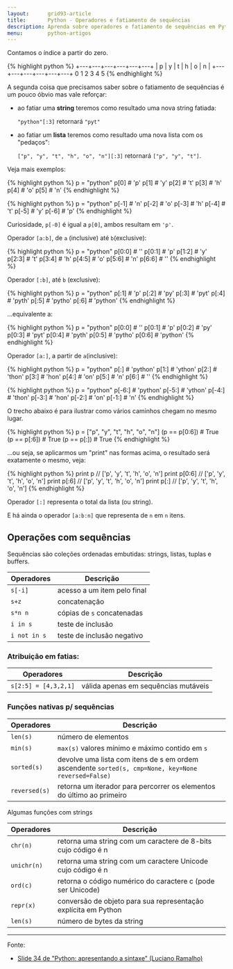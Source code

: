 ```yaml
---
layout:      grid93-article
title:       Python - Operadores e fatiamento de sequências
description: Aprenda sobre operadores e fatiamento de sequências em Python
menu:        python-artigos
---
```


Contamos o índice a partir do zero.

{% highlight python %}
+---+---+---+---+---+---+
| p | y | t | h | o | n |
+---+---+---+---+---+---+
  0   1   2   3   4   5
{% endhighlight %}

A segunda coisa que precisamos saber sobre o fatiamento de sequências é um pouco óbvio mas vale reforçar:

-   ao fatiar uma __string__ teremos como resultado uma nova string fatiada:
    
    `"python"[:3]` retornará `"pyt"`

-   ao fatiar um __lista__ teremos como resultado uma nova lista com os "pedaços":
  
    `["p", "y", "t", "h", "o", "n"][:3]` retornará `["p", "y", "t"]`.

Veja mais exemplos:

{% highlight python %}
p = "python"
p[0] # 'p'
p[1] # 'y'
p[2] # 't'
p[3] # 'h'
p[4] # 'o'
p[5] # 'n'
{% endhighlight %}

{% highlight python %}
p = "python"
p[-1] # 'n'
p[-2] # 'o'
p[-3] # 'h'
p[-4] # 't'
p[-5] # 'y'
p[-6] # 'p'
{% endhighlight %}

Curiosidade, `p[-0]` é igual a `p[0]`, ambos resultam em `'p'`.

Operador `[a:b]`, de `a` (inclusive) até `b`(exclusive):

{% highlight python %}
p = "python"
p[0:0] # ''
p[0:1] # 'p'
p[1:2] # 'y'
p[2:3] # 't'
p[3:4] # 'h'
p[4:5] # 'o'
p[5:6] # 'n'
p[6:6] # ''
{% endhighlight %}

Operador `[:b]`, até `b` (exclusive):

{% highlight python %}
p = "python"
p[:1] # 'p'
p[:2] # 'py'
p[:3] # 'pyt'
p[:4] # 'pyth'
p[:5] # 'pytho'
p[:6] # 'python'
{% endhighlight %}

...equivalente a:

{% highlight python %}
p = "python"
p[0:0] # ''
p[0:1] # 'p'
p[0:2] # 'py'
p[0:3] # 'pyt'
p[0:4] # 'pyth'
p[0:5] # 'pytho'
p[0:6] # 'python'
{% endhighlight %}

Operador `[a:]`, a partir de `a`(inclusive):

{% highlight python %}
p = "python"
p[:]  # 'python'
p[1:] # 'ython'
p[2:] # 'thon'
p[3:] # 'hon'
p[4:] # 'on'
p[5:] # 'n'
p[6:] # ''
{% endhighlight %}

{% highlight python %}
p = "python"
p[-6:] # 'python'
p[-5:] # 'ython'
p[-4:] # 'thon'
p[-3:] # 'hon'
p[-2:] # 'on'
p[-1:] # 'n'
{% endhighlight %}

O trecho abaixo é para ilustrar como vários caminhos chegam no mesmo lugar.

{% highlight python %}
p = ["p", "y", "t", "h", "o", "n"] 
(p == p[0:6]) # True
(p == p[:6])  # True
(p == p[:])   # True
{% endhighlight %}

...ou seja, se aplicarmos um "print" nas formas acima, o resultado será exatamente o mesmo, veja:

{% highlight python %}
print p       // ['p', 'y', 't', 'h', 'o', 'n']
print p[0:6]  // ['p', 'y', 't', 'h', 'o', 'n']
print p[:6]   // ['p', 'y', 't', 'h', 'o', 'n']
print p[:]    // ['p', 'y', 't', 'h', 'o', 'n']
{% endhighlight %}

Operador `[:]` representa o total da lista (ou string).

E há ainda o operador `[a:b:n]` que representa de `n` em `n` itens.




Operações com sequências
---

Sequências são coleções ordenadas embutidas: strings, listas, tuplas e buffers.


<table>
    <thead>
        <tr>
            <th>Operadores</th>
            <th>Descrição</th>
        </tr>
    </thead>
    <tbody>
        <tr>
            <td><code>s[-i]</code></td>
            <td>acesso a um item pelo final</td>
        </tr>
        <tr>
            <td><code>s+z</code></td>
            <td>concatenação</td>
        </tr>
        <tr>
            <td><code>s*n n</code></td>
            <td>cópias de <code>s</code> concatenadas</td>
        </tr>
        <tr>
            <td><code>i in s</code></td>
            <td>teste de inclusão</td>
        </tr>
        <tr>
            <td><code>i not in s</code></td>
            <td>teste de inclusão negativo</td>
        </tr>
    </tbody>
</table>


### Atribuição em fatias:

<table>
    <thead>
        <tr>
            <th>Operadores</th>
            <th>Descrição</th>
        </tr>
    </thead>
    <tbody>
        <tr>
            <td><code>s[2:5] = [4,3,2,1]</code></td>
            <td>válida apenas em sequências mutáveis</td>
        </tr>
    </tbody>
</table>


### Funções nativas p/ sequências



<table>
    <thead>
        <tr>
            <th>Operadores</th>
            <th>Descrição</th>
        </tr>
    </thead>
    <tbody>
        <tr>
            <td><code>len(s)</code></td>
            <td>número de elementos</td>
        </tr>
        <tr>
            <td><code>min(s)</code></td>
            <td><code>max(s)</code> valores mínimo e máximo contido em <code>s</code></td>
        </tr>
        <tr>
            <td><code>sorted(s)</code></td>
            <td>devolve uma lista com itens de s em ordem ascendente <code>sorted(s, cmp=None, key=None reversed=False)</code></td>
        </tr>
        <tr>
            <td><code>reversed(s)</code></td>
            <td>retorna um iterador para percorrer os elementos do último ao primeiro</td>
        </tr>
    </tbody>
</table>


Algumas funções com strings



<table>
    <thead>
        <tr>
            <th>Operadores</th>
            <th>Descrição</th>
        </tr>
    </thead>
    <tbody>
        <tr>
            <td><code>chr(n)</code></td>
            <td>retorna uma string com um caractere de 8-bits cujo código é n</td>
        </tr>
        <tr>
            <td><code>unichr(n)</code></td>
            <td>retorna uma string com um caractere Unicode cujo código é n</td>
        </tr>
        <tr>
            <td><code>ord(c)</code></td>
            <td>retorna o código numérico do caractere c (pode ser Unicode)</td>
        </tr>
        <tr>
            <td><code>repr(x)</code></td>
            <td>conversão de objeto para sua representação explícita em Python</td>
        </tr>
        <tr>
            <td><code>len(s)</code></td>
            <td>número de bytes da string</td>
        </tr>
    </tbody>
</table>


<hr>
Fonte:

- [Slide 34 de "Python: apresentando a sintaxe" (Luciano Ramalho)](https://github.com/pythonprobr/pypratico/raw/master/academia/py_sintaxe.pdf "link-externo")
